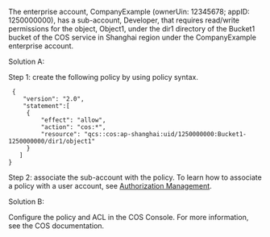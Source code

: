 The enterprise account, CompanyExample (ownerUin: 12345678; appID: 1250000000), has a sub-account, Developer, that requires read/write permissions for the object, Object1, under the dir1 directory of the Bucket1 bucket of the COS service in Shanghai region under the CompanyExample enterprise account.

Solution A:

Step 1: create the following policy by using policy syntax.
```
 {
    "version": "2.0",
    "statement":[
     {
         "effect": "allow",
         "action": "cos:*",
         "resource": "qcs::cos:ap-shanghai:uid/1250000000:Bucket1-1250000000/dir1/object1"
     }
   ]
}
```
Step 2: associate the sub-account with the policy. To learn how to associate a policy with a user account, see [Authorization Management](https://intl.cloud.tencent.com/document/product/598/10602).

Solution B:

Configure the policy and ACL in the COS Console. For more information, see the COS documentation.
